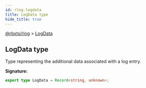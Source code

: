```yaml
---
id: rlog.logdata
title: LogData type
hide_title: true
---
```


[@rbxts/rlog](./rlog.md) &gt; [LogData](./rlog.logdata.md)

## LogData type

Type representing the additional data associated with a log entry.

**Signature:**

```typescript
export type LogData = Record<string, unknown>;
```